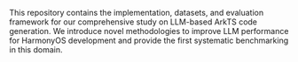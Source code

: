 This repository contains the implementation, datasets, and evaluation framework for our comprehensive study on LLM-based ArkTS code generation. We introduce novel methodologies to improve LLM performance for HarmonyOS development and provide the first systematic benchmarking in this domain.
